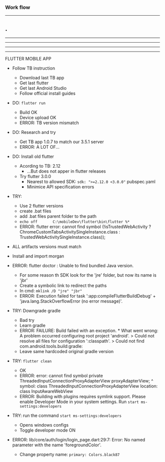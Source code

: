 ### Work flow
---
.
---
---
---
---
---
FLUTTER MOBILE APP
+ Follow TB instruction
    + Download last TB app
    + Get last flutter
    + Get last Android Studio
    + Follow official install guides
+ DO: `flutter run`
    + Build OK
    + Device upload OK
    + ERROR: TB version mismatch
+ DO: Research and try
    
    + Get TB app 1.0.7 to match our 3.5.1 server
    + ERROR: A LOT OF...
+ DO: Install old flutter
    + Acording to TB: 2.12
        + ...But does not apper in flutter releases
    + Try flutter 3.0.0
        + Nearest to allowed SDK: `sdk: ">=2.12.0 <3.0.0"` pubspec.yaml
        + Minimice API specification errors
+ TRY:
    + Use 2 flutter versions
    + create .bat files
    + add .bat files parent folder to the path
    +   `echo off       C:\mobileDev\flutter\bin\flutter %*`
    + ERROR: flutter error: cannot find symbol (!isTrustedWebActivity ? ChromeCustomTabsActivitySingleInstance.class : TrustedWebActivitySingleInstance.class));

+ ALL artifacts versions must match
+ Install and import morgan

+ ERROR: flutter doctor : Unable to find bundled Java version.
    + For some reason th SDK look for the 'jre' folder, but now its name is 'jbr'
    + Create a symbolic link to redirect the paths
    + In cmd: `mklink /D "jre" "jbr" `
    + ERROR: Execution failed for task ':app:compileFlutterBuildDebug' + 'java.lang.StackOverflowError (no error message)'.
+ TRY: Downgrade gradle
    + Bad try
    + Learn gradle
    + ERROR: FAILURE: Build failed with an exception. * What went wrong: A problem occurred configuring root project 'android'. > Could not resolve all files for configuration ':classpath'. > Could not find com.android.tools.build:gradle:
    + Leave same hardcoded original gradle version
+ TRY: `flutter clean`
    + OK
    + ERROR: error: cannot find symbol private ThreadedInputConnectionProxyAdapterView proxyAdapterView; ^ symbol: class ThreadedInputConnectionProxyAdapterView location: class InputAwareWebView
    + ERROR: Building with plugins requires symlink support. Please enable Developer Mode in your system    settings. Run `start ms-settings:developers`
+ TRY: run the command `start ms-settings:developers`
    + Opens windows configs
    + Toggle developer mode ON
+ ERROR: lib/core/auth/login/login_page.dart:29:7: Error: No named parameter with the name 'foregroundColor'.
    + Change property name: `primary: Colors.black87`